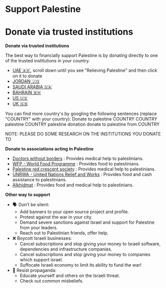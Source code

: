 # Support Palestine

# Donate via trusted institutions

**Donate via trusted institutions**

The best way to financially support Palestine is by donating directly to one of the trusted institutions in your country.
- [UAE 🇦🇪](https://www.emiratesrc.ae/donate/Default_en.aspx?prm=PHEALTH), scroll down until you see "Relieving Palestine" and then click on it to donate
- [JORDAN 🇯🇴](https://mapjordan.net/en/donate-now)
- [SAUDI ARABIA 🇸🇦](https://sahem.ksrelief.org/Pages/ProgramDetails/1ca8852b-9e6d-ee11-b83f-005056ac5498)
- [BAHRAIN 🇧🇭](https://www.pss-bh.org/en/home/)
- [US 🇺🇸](https://irusa.org/middle-east/)
- [UK 🇬🇧](https://www.islamic-relief.org.uk/giving/appeals/palestine/)

You can find more country's by googling the following sentences (replace "COUNTRY" with your country):
Donate to palestine COUNTRY
COUNTRY palestine
COUNTRY palestine donation
donate to palestine from COUNTRY

NOTE: PLEASE DO SOME RESEARCH ON THE INSTITUTIONS YOU DONATE TO

**Donate to associations acting in Palestine**

- [Doctors without borders](https://donate.doctorswithoutborders.org/secure/rr-donate-monthly-web?source=ADU2011U0W46) : Provides medical help to palestinians.
- [WFP - World Food Programme](https://donate.wfp.org/1244/donation/single/?campaign=3493) : Provides food to palestinians.
- [Palestine red crescent society](https://www.palestinercs.org/en/Donation) : Provides medical help to palestinians.
- [UNRWA - United Nations Relief and Works](https://donate.unrwa.org/-landing-page/en_EN) : Provides food and cash assistance to palestinians.
- [Alkhidmat](https://alkhidmat.org/donate) : Provides food and medical help to palestinians.

**Other way to support**

- 🗣 Don’t be silent:
    - Add banners to your open source project and profile.
    - Protest against the war in your city.
    - Demand severe sanctions against Israel and support for Palestine from your leaders.
    - Reach out to Palestinian friends, offer help.
- ❌ Boycott Israeli businesses:
    - Cancel subscriptions and stop giving your money to Israeli software, dependencies and infrastructure companies.
    - Cancel subscriptions and stop giving your money to companies which support israel.
    - Suffocate Israeli economy to limit its ability to fund the war!
- 📰 Resist propaganda:
    - Educate yourself and others on the Israeli threat.
    - Check out common misbeliefs.
